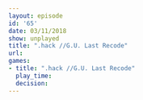 ```yaml
---
layout: episode
id: '65'
date: 03/11/2018
show: unplayed
title: ".hack //G.U. Last Recode"
url: 
games:
- title: ".hack //G.U. Last Recode"
  play_time: 
  decision: 
---
```

